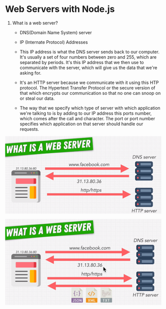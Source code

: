 # Web Servers with Node.js

1. What is a web server?

    - DNS(Domain Name System) server

    - IP (Internate Protocol) Addresses

    - This IP address is what the DNS server sends back to our computer. It's usually a set of four numbers between zero and 255, which are separated by periods. It's this IP address that we then use to communicate with the server, which will give us the data that we're asking for.
    
    - It's an HTTP server because we communicate with it using this HTP protocol.
    The Hypertext Transfer Protocol or the secure version of that which encrypts our communication so that no one can snoop on or steal our data.

    -  The way that we specify which type of server with which application we're talking to is by adding to our IP address
    this ports number, which comes after the call and character.
    The port or port number specifies which application on that server should handle our requests.

![](what_is_a_web_server.PNG)

![](web_server_2.PNG)